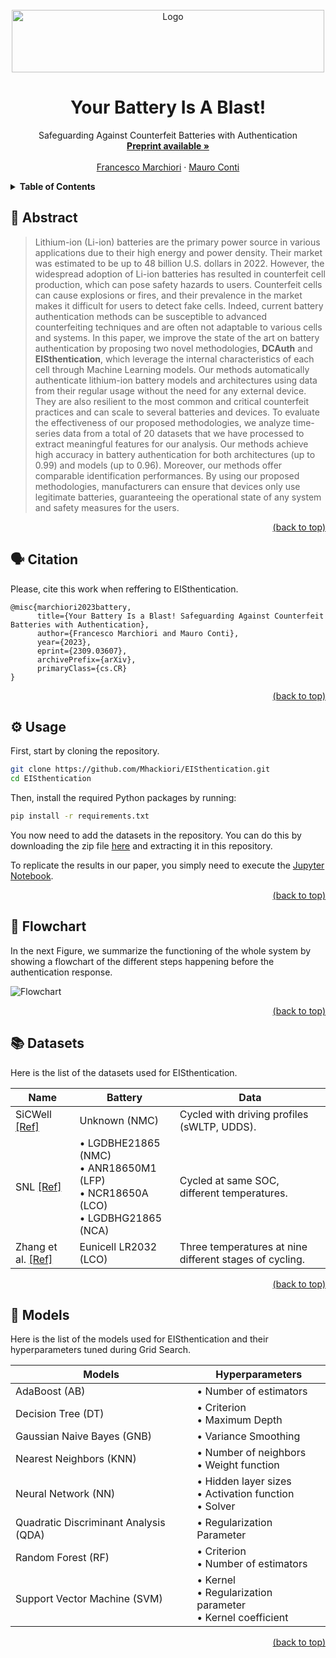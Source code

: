 <div id="top"></div>
<!-- PROJECT LOGO -->
<br />
<div align="center">
  <a href="https://github.com/Mhackiori/EISthentication">
    <img src="https://i.postimg.cc/YSzhs6yR/EISthentication.png" alt="Logo" width="500" height="100">
  </a>

  <h1 align="center">Your Battery Is A Blast!</h1>

  <p align="center">Safeguarding Against Counterfeit Batteries with Authentication
    <br />
    <a href="https://arxiv.org/abs/2309.03607"><strong>Preprint available »</strong></a>
    <br />
    <br />
    <a href="https://www.math.unipd.it/~fmarchio/">Francesco Marchiori</a>
    ·
    <a href="https://www.math.unipd.it/~conti/">Mauro Conti</a>
  </p>
</div>

<!-- TABLE OF CONTENTS -->
<details>
  <summary><strong>Table of Contents</strong></summary>
  <ol>
    <li>
      <a href="#abstract">Abstract</a>
    </li>
    <li>
      <a href="#citation">Citation</a>
    </li>
    <li>
      <a href="#usage">Usage</a>
    </li>
    <li>
      <a href="#flowchart">Flowchart</a>
    </li>
    <li>
      <a href="#datasets">Datasets</a>
    </li>
    <li>
      <a href="#models">Models</a>
    </li>
  </ol>
</details>

<div id="abstract"></div>

## 🧩 Abstract

>Lithium-ion (Li-ion) batteries are the primary power source in various applications due to their high energy and power density. Their market was estimated to be up to 48 billion U.S. dollars in 2022. However, the widespread adoption of Li-ion batteries has resulted in counterfeit cell production, which can pose safety hazards to users. Counterfeit cells can cause explosions or fires, and their prevalence in the market makes it difficult for users to detect fake cells. Indeed, current battery authentication methods can be susceptible to advanced counterfeiting techniques and are often not adaptable to various cells and systems. In this paper, we improve the state of the art on battery authentication by proposing two novel methodologies, **DCAuth** and **EISthentication**, which leverage the internal characteristics of each cell through Machine Learning models. Our methods automatically authenticate lithium-ion battery models and architectures using data from their regular usage without the need for any external device. They are also resilient to the most common and critical counterfeit practices and can scale to several batteries and devices. To evaluate the effectiveness of our proposed methodologies, we analyze time-series data from a total of 20 datasets that we have processed to extract meaningful features for our analysis. Our methods achieve high accuracy in battery authentication for both architectures (up to 0.99) and models (up to 0.96). Moreover, our methods offer comparable identification performances. By using our proposed methodologies, manufacturers can ensure that devices only use legitimate batteries, guaranteeing the operational state of any system and safety measures for the users.

<p align="right"><a href="#top">(back to top)</a></p>
<div id="citation"></div>

## 🗣️ Citation

Please, cite this work when reffering to EISthentication.

```
@misc{marchiori2023battery,
      title={Your Battery Is a Blast! Safeguarding Against Counterfeit Batteries with Authentication}, 
      author={Francesco Marchiori and Mauro Conti},
      year={2023},
      eprint={2309.03607},
      archivePrefix={arXiv},
      primaryClass={cs.CR}
}
```

<p align="right"><a href="#top">(back to top)</a></p>
<div id="usage"></div>

## ⚙️ Usage

First, start by cloning the repository.

```bash
git clone https://github.com/Mhackiori/EISthentication.git
cd EISthentication
```

Then, install the required Python packages by running:

```bash
pip install -r requirements.txt
```

You now need to add the datasets in the repository. You can do this by downloading the zip file [here](https://figshare.com/s/db190b8462d51b744390) and extracting it in this repository.

To replicate the results in our paper, you simply need to execute the [Jupyter Notebook](https://github.com/Mhackiori/EISthentication/blob/main/EISthentication.ipynb).

<p align="right"><a href="#top">(back to top)</a></p>
<div id="flowchart"></div>

## 🚥 Flowchart

In the next Figure, we summarize the functioning of the whole system by showing a flowchart of the different steps happening before the authentication response.

![Flowchart](https://i.postimg.cc/KzDMRcPL/04-Flowchart-1.png "Flowchart")

<p align="right"><a href="#top">(back to top)</a></p>
<div id="datasets"></div>

## 📚 Datasets

Here is the list of the datasets used for EISthentication.

| **Name** | **Battery** | **Data** |
|---|---|---|
| SiCWell [[Ref]](https://ieee-dataport.org/open-access/sicwell-dataset) | Unknown (NMC) | Cycled with driving profiles (sWLTP, UDDS). |
| SNL [[Ref]](https://www.sandia.gov/ess/tools-resources/rd-data-repository) | • LGDBHE21865 (NMC)<br>• ANR18650M1 (LFP)<br>• NCR18650A (LCO)<br>• LGDBHG21865 (NCA) | Cycled at same SOC, different temperatures. |
| Zhang et al. [[Ref]](https://zenodo.org/record/3633835#.ZFDKEXZBwQ8) | Eunicell LR2032 (LCO) | Three temperatures at nine different stages of cycling. |

<p align="right"><a href="#top">(back to top)</a></p>
<div id="models"></div>

## 🤖 Models

Here is the list of the models used for EISthentication and their hyperparameters tuned during Grid Search.

| **Models** | **Hyperparameters** |
|---|---|
| AdaBoost (AB) | • Number of estimators |
| Decision Tree (DT) | • Criterion<br>• Maximum Depth |
| Gaussian Naive Bayes (GNB) | • Variance Smoothing |
| Nearest Neighbors (KNN) | • Number of neighbors<br>• Weight function |
| Neural Network (NN) | • Hidden layer sizes<br>• Activation function<br>• Solver |
| Quadratic Discriminant Analysis (QDA) | • Regularization Parameter |
| Random Forest (RF) | • Criterion<br>• Number of estimators |
| Support Vector Machine (SVM) | • Kernel<br>• Regularization parameter<br>• Kernel coefficient |

<p align="right"><a href="#top">(back to top)</a></p>